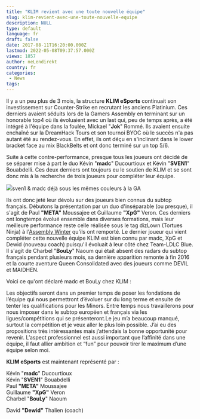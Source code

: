 ```yaml
---
title: "KLIM revient avec une toute nouvelle équipe"
slug: klim-revient-avec-une-toute-nouvelle-equipe
description: NULL
type: default
language: fr
draft: false
date: 2017-08-11T16:20:00.000Z
lastmod: 2022-05-08T09:37:57.000Z
views: 1857
author: neLendirekt
country: fr
categories:
 - News
tags:
---
```

Il y a un peu plus de 3 mois, la structure **KLIM eSports** continuait son investissement sur Counter-Strike en recrutant les anciens Platinium. Ces derniers avaient séduits lors de la Gamers Assembly en terminant sur un honorable top4 où ils évoluaient avec un last qui, peu de temps après, a été intégré à l'équipe dans la foulée, Mickael "**Jok**" Rommé. Ils avaient ensuite enchaîné sur la DreamHack Tours et son tournoi BYOC où le succès n'a pas autant été au rendez-vous. En effet, ils ont déçu en s'inclinant dans le lower bracket face au mix BlackBelts et ont donc terminé sur un top 5/6.

Suite à cette contre-performance, presque tous les joueurs ont décidé de se séparer mise à part le duo Kévin "**madc**" Ducourtioux et Kévin "**SVEN1**" Bouabdelli. Ces deux derniers ont toujours eu le soutien de KLIM et se sont donc mis à la recherche de trois joueurs pour compléter leur équipe.

![](/storage/images/598db0c105d91_sven-madcpng.png)sven1 & madc déjà sous les mêmes couleurs à la GA

Ils ont donc jeté leur dévolu sur des joueurs bien connus du subtop français. Débutons la présentation par un duo d'inséparable (ou presque), il s'agit de Paul **"META"** Moussajee et Guillaume **"XpG"** Veron. Ces derniers ont longtemps évolué ensemble dans diverses formations, mais leur meilleure performance reste celle réalisée sous le tag dizLown (Tortues Ninja) à l'[Assembly Winter](/flash/search/304) qu'ils ont remporté. Le dernier joueur qui vient compléter cette nouvelle équipe KLIM est bien connu par madc, XpG et Dewid (nouveau coach) puisqu'il évoluait à leur côté chez Team-LDLC Blue. Il s'agit de Charbel "**BouLy**" Naoum qui était absent des radars du subtop français pendant plusieurs mois, sa dernière apparition remonte à fin 2016 et la courte aventure Queen Consolidated avec des joueurs comme DEVIL et MAIDHEN.

Voici ce qu'ont déclaré madc et BouLy chez KLIM :

Les objectifs seront dans un premier temps de poser les fondations de l’équipe qui nous permettront d’évoluer sur du long terme et ensuite de tenter les qualifications pour les Minors. Entre temps nous travaillerons pour nous imposer dans le subtop européen et français via les ligues/compétitions qui se présenteront.Le jeu m’a beaucoup manqué, surtout la compétition et je veux aller le plus loin possible. J’ai eu des propositions très intéressantes mais j’attendais la bonne opportunité pour revenir. L’aspect professionnel est aussi important que l’affinité dans une équipe, il faut allier ambition et “fun” pour pouvoir tirer le maximum d’une équipe selon moi. 

**KLIM eSports** est maintenant représenté par :

Kévin "**madc**" Ducourtioux  
Kévin "**SVEN1**" Bouabdelli  
Paul **"META"** Moussajee  
Guillaume **"XpG"** Veron  
Charbel "**BouLy**" Naoum

David **"Dewid"** Thalien (coach)
